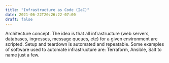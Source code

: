 ```yaml
---
title: "Infrastructure as Code (IaC)"
date: 2021-06-22T20:26:22-07:00
draft: false
---
```


Architecture concept. The idea is that all infrastructure (web servers, databases, ingresses, message queues, etc) for a given environment are scripted. Setup and teardown is automated and repeatable. Some examples of software used to automate infrastructure are: Terraform, Ansible, Salt to name just a few.
